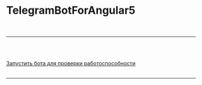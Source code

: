 # TelegramBotForAngular5<br><br>

<hr><br><br>

<a href="">Запустить бота для проверки работоспособности</a><br><br>

<hr>
